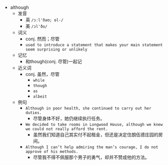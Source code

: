 - although
  - 发音
    - 英 `/ɔːl'ðəʊ; ɒl-/`
    - 美 `/ɔl'ðo/`
  - 词义
    - conj. 然而；尽管
    - `used to introduce a statement that makes your main statement seem surprising or unlikely`
  - 记忆
    - 和though(conj. 尽管)一起记
  - 近义词
    - conj. 虽然，尽管
      - `while`
      - `though`
      - `as`
      - `albeit`
  - 例句
    - `Although in poor health, she continued to carry out her duties.`
      - 尽管身体不好，她仍继续执行任务。
    - `We decided to take rooms in Longwood House, although we knew we could not really afford the rent.`
      - 虽然我们知道自己其实付不起租金，但还是决定住朗伍德庄园的房间。
    - `Although I can’t help admiring the man’s courage, I do not approve of his methods.`
      - 尽管我不得不佩服那个男子的勇气，却并不赞成他的方法。

